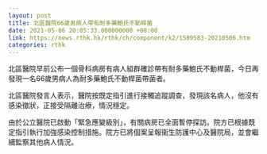 ```yaml
---
layout: post
title: 北區醫院66歲男病人帶有耐多藥鮑氏不動桿菌
date: 2021-05-06 20:05:33.000000000 +08:00
link: https://news.rthk.hk/rthk/ch/component/k2/1589583-20210506.htm
categories: rthk
---
```


北區醫院早前公布一個骨科病房有病人組群確診帶有耐多藥鮑氏不動桿菌，今日再發現一名66歲男病人為耐多藥鮑氏不動桿菌帶菌者。
 
北區醫院發言人表示，醫院按既定指引進行接觸追蹤調查，發現該名病人，他沒有感染徵狀，正接受隔離治療，情況穩定。
 
由於公立醫院已啟動「緊急應變級別」，有關病房已全面暫停探訪。院方已根據既定指引執行加強感染控制措施。院方已將個案呈報衞生防護中心及醫院局，並會繼續監察其他病人情況。
